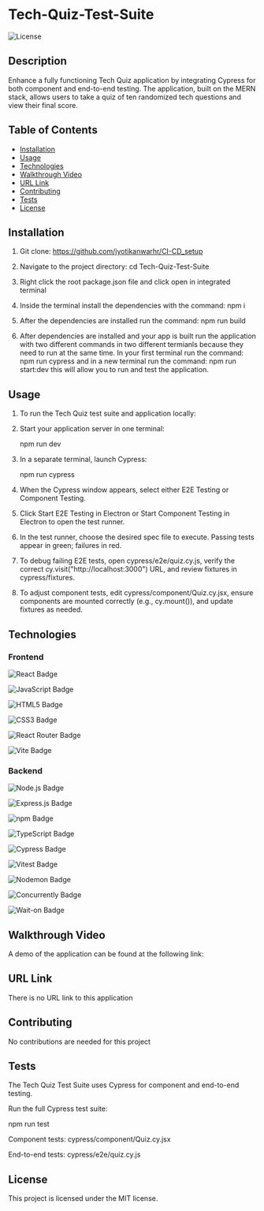 # Tech-Quiz-Test-Suite
  ![License](https://img.shields.io/badge/License-MIT-blue.svg)

  ## Description
  Enhance a fully functioning Tech Quiz application by integrating Cypress for both component and end-to-end testing. The application, built on the MERN stack, allows users to take a quiz of ten randomized tech questions and view their final score.

  ## Table of Contents
  - [Installation](#installation)
  - [Usage](#usage)
  - [Technologies](#technologies)
  - [Walkthrough Video](#walkthrough-video)
  - [URL Link](#url-link)
  - [Contributing](#contributing)
  - [Tests](#tests)
  - [License](#license)

  ## Installation
  
  1. Git clone: https://github.com/jyotikanwarhr/CI-CD_setup

  2. Navigate to the project directory: cd Tech-Quiz-Test-Suite

  3. Right click the root package.json file and click open in integrated terminal

  4. Inside the terminal install the dependencies with the command: npm i

  5. After the dependencies are installed run the command: npm run build

  6. After dependencies are installed and your app is built run the application with two different commands in two different termianls because they need to run at the same time. In your first terminal run the command: npm run cypress and in a new terminal run the command: npm run start:dev this will allow you to run and test the application.

  ## Usage
1. To run the Tech Quiz test suite and application locally:

2. Start your application server in one terminal:

    npm run dev

3. In a separate terminal, launch Cypress:

    npm run cypress

4. When the Cypress window appears, select either E2E Testing or Component Testing.

5. Click Start E2E Testing in Electron or Start Component Testing in Electron to open the test runner.

6. In the test runner, choose the desired spec file to execute. Passing tests appear in green; failures in red.

7. To debug failing E2E tests, open cypress/e2e/quiz.cy.js, verify the correct cy.visit("http://localhost:3000") URL, and review fixtures in cypress/fixtures.

8. To adjust component tests, edit cypress/component/Quiz.cy.jsx, ensure components are mounted correctly (e.g., cy.mount(<Quiz />)), and update fixtures as needed.

  ## Technologies

 ### Frontend
 ![React Badge](https://img.shields.io/badge/React-61DAFB?style=for-the-badge&logo=react&logoColor=white)

![JavaScript Badge](https://img.shields.io/badge/JavaScript-323330?style=for-the-badge&logo=javascript&logoColor=F7DF1E)

![HTML5 Badge](https://img.shields.io/badge/HTML5-E34F26?style=for-the-badge&logo=html5&logoColor=white)

![CSS3 Badge](https://img.shields.io/badge/CSS3-1572B6?style=for-the-badge&logo=css3&logoColor=white)

![React Router Badge](https://img.shields.io/badge/React%20Router-CA4245?style=for-the-badge&logo=react-router&logoColor=white)

![Vite Badge](https://img.shields.io/badge/Vite-646CFF?style=for-the-badge&logo=vite&logoColor=white)

### Backend
![Node.js Badge](https://img.shields.io/badge/Node%20js-339933?style=for-the-badge&logo=nodedotjs&logoColor=white)

![Express.js Badge](https://img.shields.io/badge/Express.js-000000?style=for-the-badge&logo=express&logoColor=white)

![npm Badge](https://img.shields.io/badge/npm-CB3837?style=for-the-badge&logo=npm&logoColor=white)

![TypeScript Badge](https://img.shields.io/badge/TypeScript-3178C6?style=for-the-badge&logo=typescript&logoColor=white)

![Cypress Badge](https://img.shields.io/badge/Cypress-17202C?style=for-the-badge&logo=cypress&logoColor=white)

![Vitest Badge](https://img.shields.io/badge/Vitest-6E9F18?style=for-the-badge&logo=vitest&logoColor=white)

![Nodemon Badge](https://img.shields.io/badge/Nodemon-76D04B?style=for-the-badge&logo=nodemon&logoColor=white)

![Concurrently Badge](https://img.shields.io/badge/Concurrently-000000?style=for-the-badge&logo=concurrently&logoColor=white)

![Wait-on Badge](https://img.shields.io/badge/Wait--on-000000?style=for-the-badge&logo=wait-on&logoColor=white)


  ## Walkthrough Video
  A demo of the application can be found at the following link: 

  ## URL Link
  There is no URL link to this application
  
  ## Contributing
  No contributions are needed for this project

  ## Tests
The Tech Quiz Test Suite uses Cypress for component and end-to-end testing.
 
Run the full Cypress test suite:

npm run test

Component tests: cypress/component/Quiz.cy.jsx

End-to-end tests: cypress/e2e/quiz.cy.js

  ## License
  This project is licensed under the MIT license.
